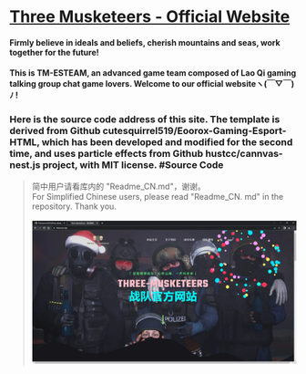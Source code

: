 # [Three Musketeers - Official Website ](https://tmes.eu.org/)
#### Firmly believe in ideals and beliefs, cherish mountains and seas, work together for the future!   
#### This is TM-ESTEAM, an advanced game team composed of Lao Qi gaming talking group chat game lovers. Welcome to our official websiteヽ(￣▽￣)ﾉ !
### Here is the source code address of this site. The template is derived from Github cutesquirrel519/Eoorox-Gaming-Esport-HTML, which has been developed and modified for the second time, and uses particle effects from Github hustcc/cannvas-nest.js project, with MIT license. #Source Code
> 简中用户请看库内的 "Readme_CN.md"，谢谢。 <br>
> For Simplified Chinese users, please read "Readme_CN. md" in the repository. Thank you. <br><br>
[![Index](img/blog/inner_b1.webp "Index")](https://tmes.eu.org/)


